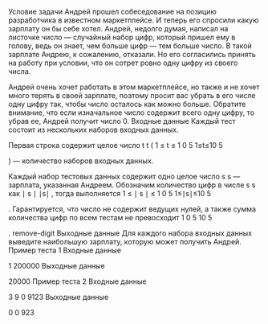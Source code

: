 Условие задачи
Андрей прошел собеседование на позицию разработчика в известном маркетплейсе. И теперь его спросили какую зарплату он бы себе хотел. Андрей, недолго думая, написал на листочке число — случайный набор цифр, который пришел ему в голову, ведь он знает, чем больше цифр — тем больше число. В такой зарплате Андрею, к сожалению, отказали. Но его согласились принять на работу при условии, что он сотрет ровно одну цифру из своего числа.

Андрей очень хочет работать в этом маркетплейсе, но также и не хочет много терять в своей зарплате, поэтому просит вас убрать в его числе одну цифру так, чтобы число осталось как можно больше. Обратите внимание, что если изначальное число содержит всего одну цифру, то убрав ее, Андрей получит число 0.
Входные данные
Каждый тест состоит из нескольких наборов входных данных.

Первая строка содержит целое число 
t
t
 (
1
≤
t
≤
1
0
5
1≤t≤10 
5
 
) — количество наборов входных данных.

Каждый набор тестовых данных содержит одно целое число 
s
s
 — зарплата, указанная Андреем. Обозначим количество цифр в числе 
s
s
 как 
∣
s
∣
∣s∣
, тогда выполняется 
1
≤
∣
s
∣
≤
1
0
5
1≤∣s∣≤10 
5
 
. Гарантируется, что число не содержит ведущих нулей, а также сумма количества цифр по всем тестам не превосходит 
1
0
5
10 
5
 
.
remove-digit
Выходные данные
Для каждого набора входных данных выведите наибольшую зарплату, которую может получить Андрей.
Пример теста 1
Входные данные

1
200000
Выходные данные

20000
Пример теста 2
Входные данные

3
9
0
9123
Выходные данные

0
0
923